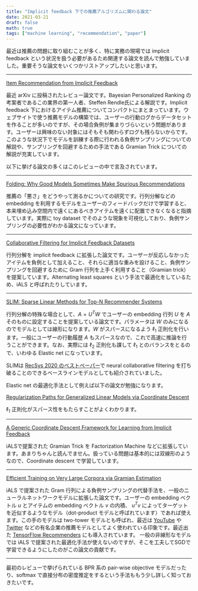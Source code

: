 ```yaml
---
title: "Implicit feedback 下での推薦アルゴリズムに関わる論文"
date: 2021-03-21
draft: false
math: true
tags: ["machine learning", "recommendation", "paper"]
---
```


最近は推薦の問題に取り組むことが多く、特に実務の現場では implicit feedback という状況を扱う必要があるため関連する論文を読んで勉強していました。重要そうな論文をいくつかリストアップしたいと思います。

---
[Item Recommendation from Implicit Feedback](http://arxiv.org/abs/2101.08769http://arxiv.org/abs/2101.08769)

最近 arXiv に投稿されたレビュー論文です。Bayesian Personalized Ranking の考案者であるこの業界の第一人者、Steffen Rendle氏による解説です。Implicit feedback 下におけるアイテム推薦についてコンパクトにまとまっています。ウェブサイトで使う推薦モデルの構築では、ユーザーの行動ログからデータセットを作ることが多いのですが、その場合負例が集まりづらいという問題があります。ユーザーは興味のない対象にはそもそも関わらずログも残らないからです。このような状況下でモデルを訓練する際に行われる負例サンプリングについての解説や、サンプリングを回避するための手法である Gramian Trick についての解説が充実しています。

以下に挙げる論文の多くはこのレビューの中で言及されています。

---
[Folding: Why Good Models Sometimes Make Spurious Recommendations](https://dl.acm.org/doi/10.1145/3109859.3109911)

推薦の「悪さ」をどうやって測るかについての研究です。行列分解などの embedding を利用するモデルをユーザーのフィードバックだけで学習すると、本来埋め込み空間内で遠くにあるべきアイテムを遠くに配置できなくなると指摘しています。実際に toy dataset でそのような現象を可視化しており、負例サンプリングの必要性がわかる論文になっています。


---
[Collaborative Filtering for Implicit Feedback Datasets](http://ieeexplore.ieee.org/document/4781121/)

行列分解を implicit feedback に拡張した論文です。ユーザーが反応しなかったアイテムを負例として加えること、それらに適当な重みを設けること、負例サンプリングを回避するために Gram 行列を上手く利用すること（Gramian trick）を提案しています。Alternating least squares という手法で最適化をしているため、iALS と呼ばれたりしています。

---
[SLIM: Sparse Linear Methods for Top-N Recommender Systems](http://glaros.dtc.umn.edu/gkhome/node/774)

行列分解の特殊な場合として、$A=U^TW$ でユーザーの embedding 行列 $U$ を $A$ そのものに設定することを提案している論文です。パラメータは $W$ のみになるのでモデルとしては線形になります。$W$ がスパースになるよう $\ell_1$ 正則化を行います。一般にユーザーの行動履歴 $A$ もスパースなので、これで高速に推論を行うことができます。なお、実際には $\ell_2$ 正則化も課して $\ell_1$ とのバランスをとるので、いわゆる Elastic net になっています。

SLIMは [RecSys 2020 のベストペーパー](http://arxiv.org/abs/1907.06902)で neural collaborative filtering を打ち破ることのできるベースラインモデルとしても紹介されていました。

Elastic net の最適化手法として例えば以下の論文が勉強になります。

[Regularization Paths for Generalized Linear Models via Coordinate Descent](https://www.ncbi.nlm.nih.gov/pmc/articles/PMC2929880/)

$\ell_1$ 正則化がスパース性をもたらすことがよくわかります。

---
[A Generic Coordinate Descent Framework for Learning from Implicit Feedback](http://arxiv.org/abs/1611.04666)

iALSで提案された Gramian Trick を Factorization Machine などに拡張しています。あまりちゃんと読んでません。扱っている問題は基本的には双線形のようなので、Coordinate descent で学習しています。

---
[Efficient Training on Very Large Corpora via Gramian Estimation](http://arxiv.org/abs/1905.11946)

iALS で提案された Gram 行列による負例サンプリングの代替手法を、一般のニューラルネットワークモデルに拡張した論文です。ユーザーの embedding ベクトル $u$ とアイテムの embedding ベクトル $v$ の内積、 $u^Tv$ によってターゲットを近似するようなモデル（dot-product モデルと呼ばれています）であれば使えます。この手のモデルは two-tower モデルとも呼ばれ、最近は [YouTube](https://static.googleusercontent.com/media/research.google.com/ja//pubs/archive/45530.pdf) や [Twitter](https://www.semanticscholar.org/paper/Lessons-Learned-Addressing-Dataset-Bias-in-at-Virani-Baxter/54a5595575455a03da92fb0fe5a6513a8a4a25f4) などの有名企業の推薦モデルとしてよく使われている印象です。最近出た [TensorFlow Recommenders](https://www.tensorflow.org/recommenders) にも導入されています。
 一般の非線形なモデルでは iALS で提案された最適化手法が使えないのですが、そこを工夫してSGDで学習できるようにしたのがこの論文の貢献です。

---

最初のレビューで挙げられている BPR 系の pair-wise objective モデルだったり、softmax で直接分布の密度推定をするという手法ももう少し詳しく知っておきたいです。